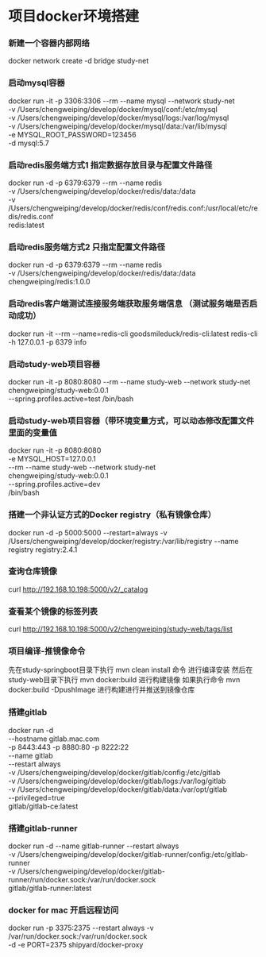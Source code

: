 # 项目docker环境搭建

### 新建一个容器内部网络
docker network create -d bridge study-net

### 启动mysql容器
docker run -it -p 3306:3306 --rm --name mysql --network study-net  \
-v /Users/chengweiping/develop/docker/mysql/conf:/etc/mysql \
-v /Users/chengweiping/develop/docker/mysql/logs:/var/log/mysql \
-v /Users/chengweiping/develop/docker/mysql/data:/var/lib/mysql \
-e MYSQL_ROOT_PASSWORD=123456 \
-d mysql:5.7

### 启动redis服务端方式1   指定数据存放目录与配置文件路径
docker run -d -p 6379:6379 --rm --name redis  \
-v /Users/chengweiping/develop/docker/redis/data:/data \
-v /Users/chengweiping/develop/docker/redis/conf/redis.conf:/usr/local/etc/redis/redis.conf \
 redis:latest
 ### 启动redis服务端方式2  只指定配置文件路径
 docker run -d -p 6379:6379 --rm --name redis  \
 -v /Users/chengweiping/develop/docker/redis/data:/data \
 chengweiping/redis:1.0.0
 
 ### 启动redis客户端测试连接服务端获取服务端信息 （测试服务端是否启动成功）
 docker run -it --rm --name=redis-cli goodsmileduck/redis-cli:latest redis-cli -h 127.0.0.1 -p 6379 info
 
### 启动study-web项目容器
docker run -it -p 8080:8080 --rm --name study-web --network study-net \
chengweiping/study-web:0.0.1 \
--spring.profiles.active=test /bin/bash



### 启动study-web项目容器（带环境变量方式，可以动态修改配置文件里面的变量值
docker run -it -p 8080:8080 \
-e MYSQL_HOST=127.0.0.1 \
--rm --name study-web --network study-net  \
chengweiping/study-web:0.0.1  \
--spring.profiles.active=dev   \
/bin/bash

### 搭建一个非认证方式的Docker registry（私有镜像仓库）
docker run -d -p 5000:5000 --restart=always -v /Users/chengweiping/develop/docker/registry:/var/lib/registry --name registry  registry:2.4.1

### 查询仓库镜像
curl http://192.168.10.198:5000/v2/_catalog
### 查看某个镜像的标签列表
curl http://192.168.10.198:5000/v2/chengweiping/study-web/tags/list


### 项目编译-推镜像命令
先在study-springboot目录下执行  mvn clean install 命令  进行编译安装
然后在study-web目录下执行  mvn docker:build 进行构建镜像
如果执行命令  mvn docker:build -DpushImage  进行构建进行并推送到镜像仓库

###  搭建gitlab
docker run -d  \
--hostname gitlab.mac.com \
-p 8443:443 -p 8880:80 -p 8222:22 \
--name gitlab \
--restart always \
-v /Users/chengweiping/develop/docker/gitlab/config:/etc/gitlab \
-v /Users/chengweiping/develop/docker/gitlab/logs:/var/log/gitlab \
-v /Users/chengweiping/develop/docker/gitlab/data:/var/opt/gitlab \
--privileged=true \
gitlab/gitlab-ce:latest

  
  ### 搭建gitlab-runner
  docker run -d --name gitlab-runner --restart always \
  -v /Users/chengweiping/develop/docker/gitlab-runner/config:/etc/gitlab-runner  \
  -v /Users/chengweiping/develop/docker/gitlab-runner/run/docker.sock:/var/run/docker.sock \
  gitlab/gitlab-runner:latest


### docker for mac 开启远程访问
docker run -p 3375:2375 --restart always -v /var/run/docker.sock:/var/run/docker.sock \
 -d -e PORT=2375 shipyard/docker-proxy
